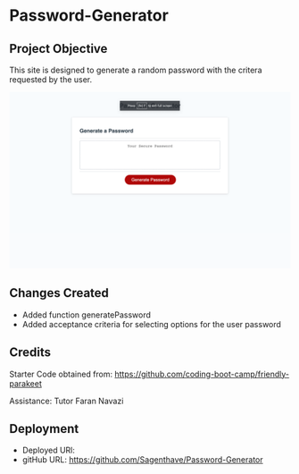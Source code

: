 # Password-Generator

## Project Objective 
This site is designed to generate a random password with the critera requested by the user. 

![screenshot](/Screenshot%202023-03-23%20at%202.25.05%20PM.png)

## Changes Created 
- Added function generatePassword
- Added acceptance criteria for selecting options for the user password

## Credits 
Starter Code obtained from: https://github.com/coding-boot-camp/friendly-parakeet 

Assistance: Tutor Faran Navazi 

## Deployment 
- Deployed URl: 
- gitHub URL: https://github.com/Sagenthave/Password-Generator